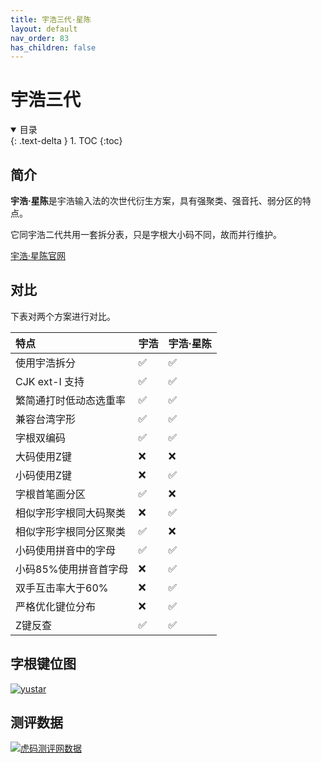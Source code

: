 ```yaml
---
title: 宇浩三代·星陈
layout: default
nav_order: 83
has_children: false
---
```


<!-- omit in toc -->
# 宇浩三代

<details open markdown="block">
  <summary>
    目录
  </summary>
  {: .text-delta }
1. TOC
{:toc}
</details>

## 简介

**宇浩·星陈**是宇浩输入法的次世代衍生方案，具有强聚类、强音托、弱分区的特点。

它同宇浩二代共用一套拆分表，只是字根大小码不同，故而并行维护。

[宇浩·星陈官网](http://zhuyuhao.com/yustar/)

## 对比

下表对两个方案进行对比。

| 特点                   | 宇浩 | 宇浩·星陈 |
| :--------------------- | :--- | :-------- |
| 使用宇浩拆分           | ✅    | ✅         |
| CJK ext-I 支持         | ✅    | ✅         |
| 繁简通打时低动态选重率 | ✅    | ✅         |
| 兼容台湾字形           | ✅    | ✅         |
| 字根双编码             | ✅    | ✅         |
| 大码使用Z键            | ❌    | ❌         |
| 小码使用Z键            | ❌    | ✅         |
| 字根首笔画分区         | ✅    | ❌         |
| 相似字形字根同大码聚类 | ❌    | ✅         |
| 相似字形字根同分区聚类 | ✅    | ❌         |
| 小码使用拼音中的字母   | ✅    | ✅         |
| 小码85%使用拼音首字母  | ❌    | ✅         |
| 双手互击率大于60%      | ❌    | ✅         |
| 严格优化键位分布       | ❌    | ✅         |
| Z键反查                | ✅    | ✅         |

## 字根键位图

[![yustar](http://zhuyuhao.com/yustar/image/yustar.png)](http://zhuyuhao.com/yustar/image/yustar.png)

## 测评数据

[![虎码测评网数据](http://zhuyuhao.com/yustar/image/assess_quick_code.png)](http://zhuyuhao.com/yustar/image/assess_quick_code.png)